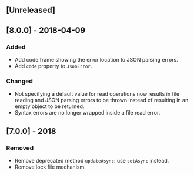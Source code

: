 ## [Unreleased]

## [8.0.0] - 2018-04-09
### Added
- Add code frame showing the error location to JSON parsing errors.
- Add `code` property to `JsonError`.

### Changed
- Not specifying a default value for read operations now results in file reading and JSON parsing errors to be thrown instead of resulting in an empty object to be returned.
- Syntax errors are no longer wrapped inside a file read error.

## [7.0.0] - 2018
### Removed
- Remove deprecated method `updateAsync`: use `setAsync` instead.
- Remove lock file mechanism.
